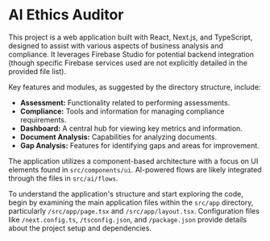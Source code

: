 # AI Ethics Auditor

This project is a web application built with React, Next.js, and TypeScript, designed to assist with various aspects of business analysis and compliance. It leverages Firebase Studio for potential backend integration (though specific Firebase services used are not explicitly detailed in the provided file list).

Key features and modules, as suggested by the directory structure, include:

- **Assessment:** Functionality related to performing assessments.
- **Compliance:** Tools and information for managing compliance requirements.
- **Dashboard:** A central hub for viewing key metrics and information.
- **Document Analysis:** Capabilities for analyzing documents.
- **Gap Analysis:** Features for identifying gaps and areas for improvement.

The application utilizes a component-based architecture with a focus on UI elements found in `src/components/ui`. AI-powered flows are likely integrated through the files in `src/ai/flows`.

To understand the application's structure and start exploring the code, begin by examining the main application files within the `src/app` directory, particularly `/src/app/page.tsx` and `/src/app/layout.tsx`. Configuration files like `/next.config.ts`, `/tsconfig.json`, and `/package.json` provide details about the project setup and dependencies.
